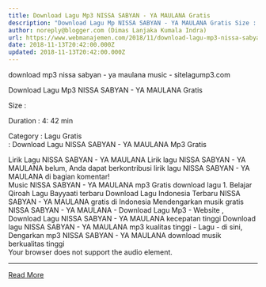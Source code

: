 ```yaml
---
title: Download Lagu Mp3 NISSA SABYAN - YA MAULANA Gratis
description: "Download Lagu Mp NISSA SABYAN - YA MAULANA Gratis Size : Duration : 4: 42 min"
author: noreply@blogger.com (Dimas Lanjaka Kumala Indra)
url: https://www.webmanajemen.com/2018/11/download-lagu-mp3-nissa-sabyan-ya.html
date: 2018-11-13T20:42:00.000Z
updated: 2018-11-13T20:42:00.000Z
---
```


download mp3 nissa sabyan - ya maulana music - sitelagump3.com
              
Download Lagu Mp3 NISSA SABYAN - YA MAULANA Gratis
              
Size : 
              
Duration : 4: 42 min
              
Category :                  Lagu Gratis            
              : 
Download Lagu NISSA SABYAN - YA MAULANA Mp3 Gratis
                                      
Lirik Lagu NISSA SABYAN - YA MAULANA
                      Lirik lagu NISSA SABYAN - YA MAULANA belum, Anda dapat berkontribusi lirik lagu NISSA SABYAN - YA MAULANA di bagian komentar!                                      
Music NISSA SABYAN - YA MAULANA mp3 Gratis
 download lagu 1. Belajar Qiroah Lagu Bayyaati terbaru Download Lagu Indonesia Terbaru NISSA SABYAN - YA MAULANA gratis di Indonesia
 Mendengarkan musik gratis NISSA SABYAN - YA MAULANA - Download Lagu Mp3 - Website , Download Lagu NISSA SABYAN - YA MAULANA kecepatan tinggi  Download lagu NISSA SABYAN - YA MAULANA mp3 kualitas tinggi - Lagu - di sini, Dengarkan mp3 NISSA SABYAN - YA MAULANA download musik berkualitas tinggi                      
        Your browser does not support the audio element.<hr/> <a href="https://www.webmanajemen.com/2018/11/download-lagu-mp3-nissa-sabyan-ya.html" rel="follow" class="button" id="read-more">Read More</a>